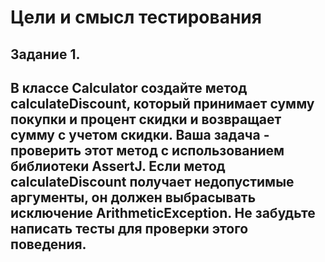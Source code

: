 Цели и смысл тестирования
=======================================================
## Задание 1. 
   В классе Calculator создайте метод calculateDiscount, который принимает сумму покупки 
   и процент скидки и возвращает сумму с учетом скидки. Ваша задача - проверить этот метод 
   с использованием библиотеки AssertJ. Если метод calculateDiscount получает недопустимые аргументы, 
   он должен выбрасывать исключение ArithmeticException. Не забудьте написать тесты для проверки этого поведения.
--------------------------------
